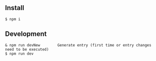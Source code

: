 ## Install
```$xslt
$ npm i                         
```

## Development
```$xslt
& npm run devNew        Generate entry (first time or entry changes need to be executed)
$ npm run dev
```
